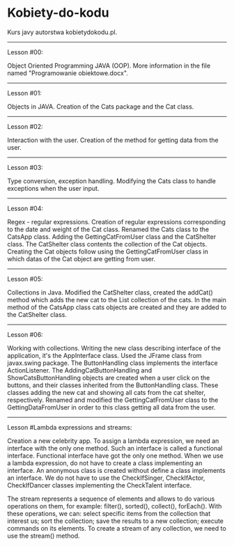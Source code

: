 # Kobiety-do-kodu
Kurs javy autorstwa kobietydokodu.pl.

_____________________________________________________
Lesson #00:

Object Oriented Programming JAVA (OOP).
More information in the file named "Programowanie obiektowe.docx".
_____________________________________________________
Lesson #01:

Objects in JAVA.
Creation of the Cats package and the Cat class.
_____________________________________________________
Lesson #02:

Interaction with the user.
Creation of the method for getting data from the user.
_____________________________________________________
Lesson #03:

Type conversion, exception handling. 
Modifying the Cats class to handle exceptions when the user input. 
_____________________________________________________
Lesson #04:

Regex - regular expressions. 
Creation of regular expressions corresponding to the date and weight of the Cat class. 
Renamed the Cats class to the CatsApp class. Adding the GettingCatFromUser class and the CatShelter class. 
The CatShelter class contents the collection of the Cat objects. Creating the Cat objects follow using the GettingCatFromUser class in which datas of the Cat object are getting from user.  
_____________________________________________________
Lesson #05:

Collections in Java. 
Modified the CatShelter class, created the addCat() method which adds the new cat to the List collection of the cats. In the main method of the CatsApp class cats objects are created and they are added to the CatShelter class. 
_____________________________________________________
Lesson #06:

Working with collections. 
Writing the new class describing interface of the application, it's the AppInterface class. Used the JFrame class from javax.swing package. 
The ButtonHandling class implements the interface ActionListener. The AddingCatButtonHandling and ShowCatsButtonHandling objects are created when a user click on the buttons, and their classes inherited from the ButtonHandling class. These classes adding the new cat and showing all cats from the cat shelter, respectively. 
Renamed and modified the GettingCatFromUser class to the GettingDataFromUser in order to this class getting all data from the user. 

_____________________________________________________
Lesson #Lambda expressions and streams:

Creation a new celebrity app.
To assign a lambda expression, we need an interface with the only one method. Such an interface is called a functional interface. 
Functional interface have got the only one method. 
When we use a lambda expression, do not have to create a class implementing an interface.
An anonymous class is created without define a class implements an interface. We do not have to use the CheckIfSinger, CheckIfActor, CheckIfDancer classes implementing the CheckTalent interface. 

The stream represents a sequence of elements and allows to do various operations on them, for example: filter(), sorted(), collect(), forEach(). With these operations, we can: 
select specific items from the collection that interest us; 
sort the collection; 
save the results to a new collection; 
execute commands on its elements. 
To create a stream of any collection, we need to use the stream() method.